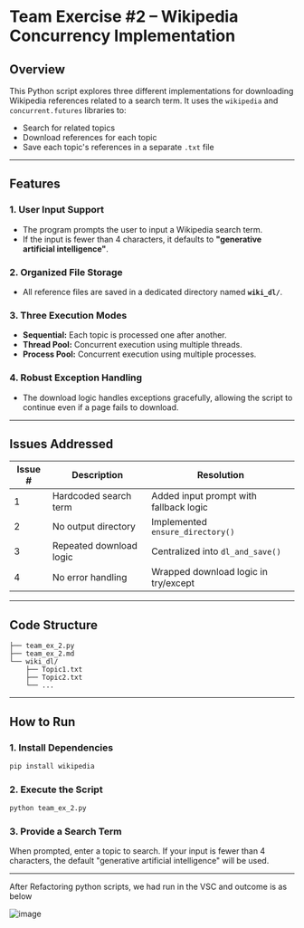 # Team Exercise #2 – Wikipedia Concurrency Implementation

## Overview
This Python script explores three different implementations for downloading Wikipedia references related to a search term. It uses the `wikipedia` and `concurrent.futures` libraries to:

- Search for related topics
- Download references for each topic
- Save each topic's references in a separate `.txt` file

---

## Features

### 1. User Input Support
- The program prompts the user to input a Wikipedia search term.
- If the input is fewer than 4 characters, it defaults to **"generative artificial intelligence"**.

### 2. Organized File Storage
- All reference files are saved in a dedicated directory named **`wiki_dl/`**.

### 3. Three Execution Modes
- **Sequential:** Each topic is processed one after another.
- **Thread Pool:** Concurrent execution using multiple threads.
- **Process Pool:** Concurrent execution using multiple processes.

### 4. Robust Exception Handling
- The download logic handles exceptions gracefully, allowing the script to continue even if a page fails to download.

---

## Issues Addressed

| Issue # | Description                      | Resolution                            |
|---------|----------------------------------|----------------------------------------|
| 1       | Hardcoded search term            | Added input prompt with fallback logic |
| 2       | No output directory              | Implemented `ensure_directory()`       |
| 3       | Repeated download logic          | Centralized into `dl_and_save()`       |
| 4       | No error handling                | Wrapped download logic in try/except   |

---

## Code Structure

```plaintext
├── team_ex_2.py
├── team_ex_2.md
└── wiki_dl/
    ├── Topic1.txt
    ├── Topic2.txt
    └── ...
```

---

## How to Run

### 1. Install Dependencies
```bash
pip install wikipedia
```

### 2. Execute the Script
```bash
python team_ex_2.py
```

### 3. Provide a Search Term
When prompted, enter a topic to search. If your input is fewer than 4 characters, the default "generative artificial intelligence" will be used.

---

After Refactoring python scripts, we had run in the VSC and outcome is as below 

![image](https://github.com/user-attachments/assets/3ca6d90e-b90b-4431-80f2-096837823a3a)


